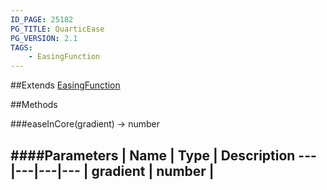 ```yaml
---
ID_PAGE: 25182
PG_TITLE: QuarticEase
PG_VERSION: 2.1
TAGS:
    - EasingFunction
---
```






##Extends
 [EasingFunction](/classes/EasingFunction)


##Methods

###easeInCore(gradient) &rarr; number

####Parameters
 | Name | Type | Description
---|---|---|---
 | gradient | number | 
---
